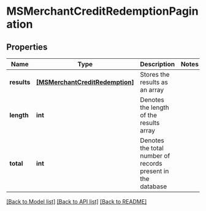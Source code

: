 # MSMerchantCreditRedemptionPagination


## Properties
Name | Type | Description | Notes
------------ | ------------- | ------------- | -------------
**results** | [**[MSMerchantCreditRedemption]**](MSMerchantCreditRedemption.md) | Stores the results as an array | 
**length** | **int** | Denotes the length of the results array | 
**total** | **int** | Denotes the total number of records present in the database | 

[[Back to Model list]](../README.md#documentation-for-models) [[Back to API list]](../README.md#documentation-for-api-endpoints) [[Back to README]](../README.md)


